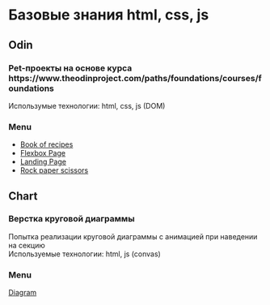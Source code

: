 <h1>Базовые знания html, css, js</h1>

<h2>Odin</h2>
<h3>Pet-проекты на основе курса https://www.theodinproject.com/paths/foundations/courses/foundations</h3>
Использумые технологии: html, css, js (DOM)

<h3>Menu</h3>
<ul>
  <li><a href="https://valerilursa.github.io/html/odin/recipes_project/index.html">Book of recipes</a></li>
  <li><a href="https://valerilursa.github.io/html/odin/flexbox_project/flexbox.html">Flexbox Page</a></li>
  <li><a href="https://valerilursa.github.io/html/odin/Landing_Page_project/index.html">Landing Page</a></li>
  <li><a href="https://valerilursa.github.io/html/odin/Rock_paper_scissors/index.html">Rock paper scissors</a></li>
 </ul>

<h2>Chart</h2>
<h3>Верстка круговой диаграммы</h3>
Попытка реализации круговой диаграммы с анимацией при наведении на секцию</br>
Используемые технологии: html, js (convas)

<h3>Menu</h3>
<a href="https://valerilursa.github.io/html/chart/index.html">Diagram</a>
